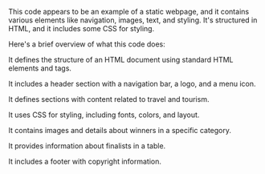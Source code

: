  This code appears to be an example of a static webpage, and it contains various elements like navigation, images, text, and styling. It's structured in HTML, and it includes some CSS for styling.

Here's a brief overview of what this code does:

It defines the structure of an HTML document using standard HTML elements and tags.

It includes a header section with a navigation bar, a logo, and a menu icon.

It defines sections with content related to travel and tourism.

It uses CSS for styling, including fonts, colors, and layout.

It contains images and details about winners in a specific category.

It provides information about finalists in a table.

It includes a footer with copyright information.

